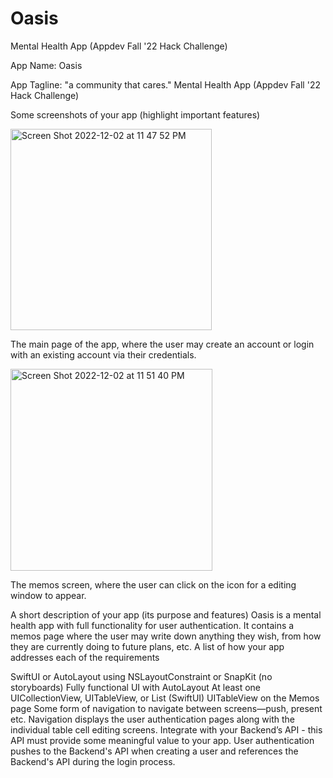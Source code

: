 # Oasis
Mental Health App (Appdev Fall '22 Hack Challenge)

App Name: Oasis

App Tagline: "a community that cares." Mental Health App (Appdev Fall '22 Hack Challenge)

Some screenshots of your app (highlight important features)

<img width="322" alt="Screen Shot 2022-12-02 at 11 47 52 PM" src="https://user-images.githubusercontent.com/91486305/205424086-46ecc857-a72c-4d8d-9bc2-fdc6c9a22b35.png">

The main page of the app, where the user may create an account or login with an existing account via their credentials.

<img width="323" alt="Screen Shot 2022-12-02 at 11 51 40 PM" src="https://user-images.githubusercontent.com/91486305/205424229-f400b89c-c6c8-441c-8b4c-59216cf71a26.png">

The memos screen, where the user can click on the icon for a editing window to appear.

A short description of your app (its purpose and features)
Oasis is a mental health app with full functionality for user authentication. It contains a memos page where the user may write down anything they wish, from how they are currently doing to future plans, etc.
A list of how your app addresses each of the requirements

SwiftUI or AutoLayout using NSLayoutConstraint or SnapKit (no storyboards)
  Fully functional UI with AutoLayout
At least one UICollectionView, UITableView, or List (SwiftUI) 
  UITableView on the Memos page
Some form of navigation to navigate between screens—push, present etc.
  Navigation displays the user authentication pages along with the individual table cell editing screens.
Integrate with your Backend’s API - this API must provide some meaningful value to your app.
  User authentication pushes to the Backend's API when creating a user and references the Backend's API during the login process.
